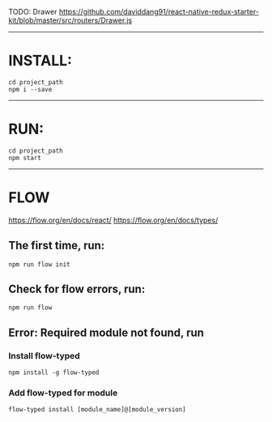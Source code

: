 TODO: Drawer
https://github.com/daviddang91/react-native-redux-starter-kit/blob/master/src/routers/Drawer.js



-----------------------------------
# INSTALL:

```
cd project_path
npm i --save
```

-----------------------------------
# RUN:

```
cd project_path
npm start
```

-----------------------------------
# FLOW
https://flow.org/en/docs/react/
https://flow.org/en/docs/types/

## The first time, run:

```
npm run flow init
```

## Check for flow errors, run:

```
npm run flow
```

## Error: Required module not found, run

### Install flow-typed

```
npm install -g flow-typed
```

### Add flow-typed for module

```
flow-typed install [module_name]@[module_version]
```
